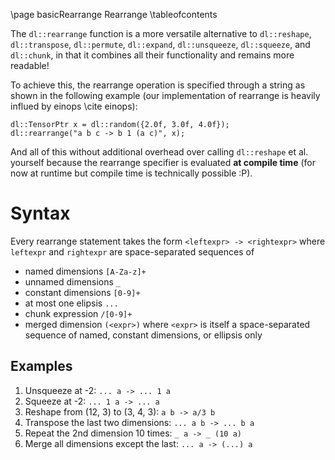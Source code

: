 \page basicRearrange Rearrange
\tableofcontents

The `dl::rearrange` function is a more versatile alternative to `dl::reshape`, `dl::transpose`, `dl::permute`, `dl::expand`, `dl::unsqueeze`, `dl::squeeze`, and `dl::chunk`, in that it combines all their functionality and remains more readable!

To achieve this, the rearrange operation is specified through a string as shown in the following example (our implementation of rearrange is heavily influed by einops \cite einops):

```{cpp}
dl::TensorPtr x = dl::random({2.0f, 3.0f, 4.0f});
dl::rearrange("a b c -> b 1 (a c)", x);
```

And all of this without additional overhead over calling `dl::reshape` et al. yourself because the rearrange specifier is evaluated **at compile time** (for now at runtime but compile time is technically possible :P).


# Syntax
Every rearrange statement takes the form `<leftexpr> -> <rightexpr>` where `leftexpr` and `rightexpr` are space-separated sequences of
- named dimensions `[A-Za-z]+`
- unnamed dimensions `_`
- constant dimensions `[0-9]+`
- at most one elipsis `...`
- chunk expression `/[0-9]+`
- merged dimension `(<expr>)` where `<expr>` is itself a space-separated sequence of named, constant dimensions, or ellipsis only


## Examples
1. Unsqueeze at -2: `... a -> ... 1 a`
2. Squeeze at -2: `... 1 a -> ... a`
3. Reshape from (12, 3) to (3, 4, 3): `a b -> a/3 b`
4. Transpose the last two dimensions: `... a b -> ... b a`
5. Repeat the 2nd dimension 10 times: `_ a -> _ (10 a)`
6. Merge all dimensions except the last: `... a -> (...) a`